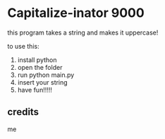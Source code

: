 # Capitalize-inator 9000

this program takes a string and makes it uppercase!

to use this:

1. install python
2. open the folder
3. run python main.py
4. insert your string
5. have fun!!!!!

## credits

me
